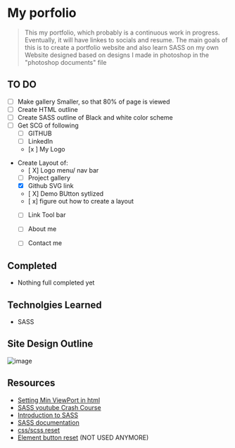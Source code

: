 # My porfolio
> This my portfolio, which probably is a continuous work in progress. Eventually, it will have linkes to socials and resume. The main goals of this is to create a portfolio website and also learn SASS on my own
> Website designed based on designs I made in photoshop in the "photoshop documents" file
## TO DO
- [ ] Make gallery Smaller, so that 80% of page is viewed
- [ ] Create HTML outline
- [ ] Create SASS outline of Black and white color scheme
- [ ] Get SCG of following 
  - [ ] GITHUB
  - [ ] LinkedIn
  - [x ] My Logo 
- Create Layout of: 
  - [ X] Logo menu/ nav bar
  - [ ] Project gallery
   - [X] Github SVG link
    - [ X] Demo BUtton sytlized
    - [ x] figure out how to create a layout
  - [ ] Link Tool bar
  - [ ] About me
  - [ ] Contact me
  

## Completed
 - Nothing full completed yet

## Technolgies Learned
 - SASS


## Site Design Outline
![image](https://user-images.githubusercontent.com/22464805/170364089-834e58fa-8721-4baa-9256-849887a1b7e2.png)


## Resources
 - [Setting Min ViewPort in html](https://stackoverflow.com/questions/15040408/achieving-min-width-with-viewport-meta-tag)
 - [SASS youtube Crash Course](https://www.youtube.com/watch?v=Zz6eOVaaelI)
 - [Introduction to SASS ](https://sass-lang.com/guide)
 - [SASS documentation](https://sass-lang.com/documentation)
 - [css/scss reset ](https://www.boag.online/blog/css-reset)
  - [Element button reset](https://stackoverflow.com/questions/16077341/how-to-reset-all-default-styles-of-the-html5-button-element) (NOT USED ANYMORE)
